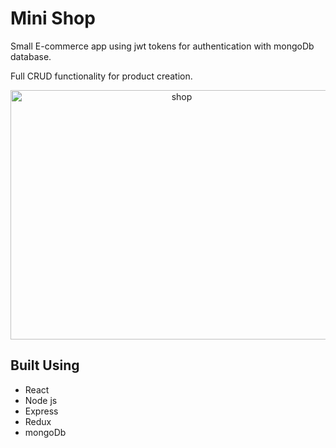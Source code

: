 # Mini Shop 

Small E-commerce app using jwt tokens for authentication with mongoDb database. 

Full CRUD functionality for product creation.

<div align="center">
<img width="532" height="399" alt="shop" src="https://github.com/user-attachments/assets/90f6ee50-366b-4ce8-9f2d-bd6ef0ba5bdf" />
</div>

## Built Using 
- React
- Node js
- Express
- Redux
- mongoDb
